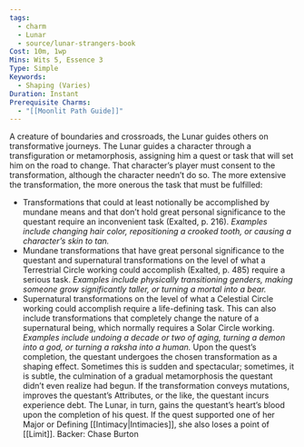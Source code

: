 ```yaml
---
tags:
  - charm
  - Lunar
  - source/lunar-strangers-book
Cost: 10m, 1wp
Mins: Wits 5, Essence 3
Type: Simple
Keywords:
  - Shaping (Varies)
Duration: Instant
Prerequisite Charms:
  - "[[Moonlit Path Guide]]"
---
```

A creature of boundaries and crossroads, the Lunar guides others on transformative journeys.
The Lunar guides a character through a transfiguration or metamorphosis, assigning him a quest or task that will set him on the road to change. That character’s player must consent to the transformation, although the character needn’t do so. The more extensive the transformation, the more onerous the task that must be fulfilled:  
- Transformations that could at least notionally be accomplished by mundane means and that don’t hold great personal significance to the questant require an inconvenient task (Exalted, p. 216). *Examples include changing hair color, repositioning a crooked tooth, or causing a character’s skin to tan.*
 - Mundane transformations that have great personal significance to the questant and supernatural transformations on the level of what a Terrestrial Circle working could accomplish (Exalted, p. 485) require a serious task. *Examples include physically transitioning genders, making someone grow significantly taller, or turning a mortal into a bear.*
 - Supernatural transformations on the level of what a Celestial Circle working could accomplish require a life-defining task. This can also include transformations that completely change the nature of a supernatural being, which normally requires a Solar Circle working. *Examples include undoing a decade or two of aging, turning a demon into a god, or turning a raksha into a human.*
Upon the quest’s completion, the questant undergoes the chosen transformation as a shaping effect. Sometimes this is sudden and spectacular; sometimes, it is subtle, the culmination of a gradual metamorphosis the questant didn’t even realize had begun. If the transformation conveys mutations, improves the questant’s Attributes, or the like, the questant incurs experience debt.
The Lunar, in turn, gains the questant’s heart’s blood upon the completion of his quest. If the quest supported one of her Major or Defining [[Intimacy|Intimacies]], she also loses a point of [[Limit]].
Backer: Chase Burton